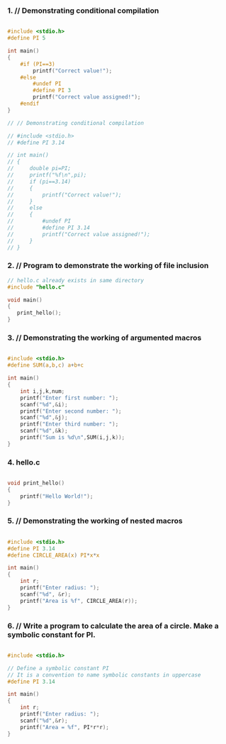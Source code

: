 ### 1. // Demonstrating conditional compilation
```c

#include <stdio.h>
#define PI 5

int main()
{
    #if (PI==3)
        printf("Correct value!");
    #else
        #undef PI
        #define PI 3
        printf("Correct value assigned!");
    #endif
}

// // Demonstrating conditional compilation

// #include <stdio.h>
// #define PI 3.14

// int main()
// {
//     double pi=PI;
//     printf("%f\n",pi);
//     if (pi==3.14)
//     {
//         printf("Correct value!");
//     }
//     else
//     {
//         #undef PI
//         #define PI 3.14
//         printf("Correct value assigned!");
//     }
// }

```

### 2. // Program to demonstrate the working of file inclusion 
```c
// hello.c already exists in same directory
#include "hello.c"

void main()
{
   print_hello();
}
```

### 3. // Demonstrating the working of argumented macros
```c

#include <stdio.h>
#define SUM(a,b,c) a+b+c

int main()
{
    int i,j,k,num;
    printf("Enter first number: ");
    scanf("%d",&i);
    printf("Enter second number: ");
    scanf("%d",&j);
    printf("Enter third number: ");
    scanf("%d",&k);
    printf("Sum is %d\n",SUM(i,j,k));
}
```

### 4. hello.c
```c

void print_hello()
{
    printf("Hello World!");
}

```

### 5. // Demonstrating the working of nested macros
```c

#include <stdio.h>
#define PI 3.14
#define CIRCLE_AREA(x) PI*x*x

int main()
{
    int r;
    printf("Enter radius: ");
    scanf("%d", &r);
    printf("Area is %f", CIRCLE_AREA(r));
}
```

### 6. // Write a program to calculate the area of a circle. Make a symbolic constant for PI.
```c

#include <stdio.h>

// Define a symbolic constant PI
// It is a convention to name symbolic constants in uppercase
#define PI 3.14 

int main()
{
    int r;
    printf("Enter radius: ");
    scanf("%d",&r);
    printf("Area = %f", PI*r*r);
}
```

